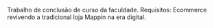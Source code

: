 Trabalho de conclusão de curso da faculdade. Requisitos: Ecommerce revivendo a tradicional loja Mappin na era digital.
